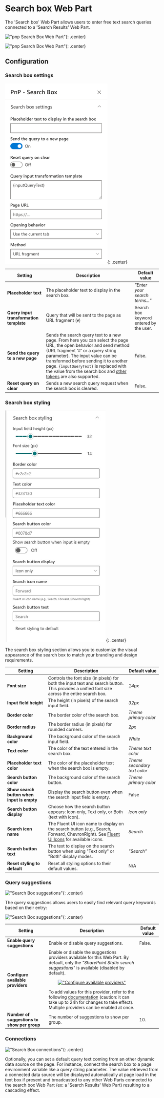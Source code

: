 # Search box Web Part

The 'Search box' Web Part allows users to enter free text search queries connected to a 'Search Results' Web Part.

!["pnp Search Box Web Part"](../../assets/webparts/search-box/search_box_wp_picker.png){: .center}

!["pnp Search Box Web Part"](../../assets/webparts/search-box/search_box_wp_default.png){: .center}

## Configuration

### Search box settings

!["Search Box settings"](../../assets/webparts/search-box/search_box_settings.png){: .center}

| Setting | Description | Default value |
| ------- |---------------- | ---------- |
| **Placeholder text** | The placeholder text to display in the search box. | _"Enter your search terms..."_
| **Query input transformation template** | Query that will be sent to the page as URL fragment (`#`) | Search box keyword entered by the user.
| **Send the query to a new page** | Sends the search query text to a new page. From here you can select the page URL, the open behavior and send method (URL fragment '#' or a query string parameter). The input value can be transformed before sending it to another page. `{inputQueryText}` is replaced with the value from the search box and [other tokens](../search-results/tokens.md) are also supported. | False.
| **Reset query on clear** | Sends a new search query request when the search box is cleared. | False.

### Search box styling

!["Search Box styling settings"](../../assets/webparts/search-box/search_box_styling.png){: .center}

The search box styling section allows you to customize the visual appearance of the search box to match your branding and design requirements.

| Setting | Description | Default value |
| ------- |---------------- | ---------- |
| **Font size** | Controls the font size (in pixels) for both the input text and search button. This provides a unified font size across the entire search box. | _14px_
| **Input field height** | The height (in pixels) of the search input field. | _32px_
| **Border color** | The border color of the search box. | _Theme primary color_
| **Border radius** | The border radius (in pixels) for rounded corners. | _2px_
| **Background color** | The background color of the search input field. | _White_
| **Text color** | The color of the text entered in the search box. | _Theme text color_
| **Placeholder text color** | The color of the placeholder text when the search box is empty. | _Theme secondary text color_
| **Search button color** | The background color of the search button. | _Theme primary color_
| **Show search button when input is empty** | Display the search button even when the search input field is empty. | False
| **Search button display** | Choose how the search button appears: Icon only, Text only, or Both (text with icon). | _Icon only_
| **Search icon name** | The Fluent UI icon name to display on the search button (e.g., Search, Forward, ChevronRight). See [Fluent UI Icons](https://developer.microsoft.com/en-us/fluentui#/styles/web/icons) for available icons. | _Search_
| **Search button text** | The text to display on the search button when using "Text only" or "Both" display modes. | _"Search"_
| **Reset styling to default** | Reset all styling options to their default values. | N/A

### Query suggestions

!["Search Box suggestions"](../../assets/webparts/search-box/search_box_suggestions.png){: .center}

The query suggestions allows users to easily find relevant query keywords based on their entry:

!["Search Box suggestions"](../../assets/webparts/search-box/suggestions_demo.png){: .center}

| Setting | Description | Default value |
| ------- |---------------- | ---------- |
|**Enable query suggestions**| Enable or disable query suggestions. | False.
|**Configure available providers** | Enable or disable the suggestions providers available for this Web Part. By default, only the _"SharePoint Static search suggestions"_ is available (disabled by default). <p align="center">[!["Configure available providers"](../../assets/webparts/search-box/suggestions_providers_panel.png)](../../assets/webparts/search-box/suggestions_providers_panel.png)</p> To add values for this provider, refer to the following [documentation](https://docs.microsoft.com/en-us/sharepoint/search/manage-query-suggestions) (caution: it can take up to 24h for changes to take effect). Multiple providers can be enabled at once.
|**Number of suggestions to show per group**| The number of suggestions to show per group. | 10.

### Connections

!["Search Box connections"](../../assets/webparts/search-box/dynamic_data_source.png){: .center}

Optionally, you can set a default query text coming from an other dynamic data source on the page. For instance, connect the search box to a page environment variable like a query string parameter. The value retrieved from a connected data source will be displayed automatically at page load in the text box if present and broadcasted to any other Web Parts connected to the search box Web Part (ex: a 'Search Results' Web Part) resulting to a cascading effect.
